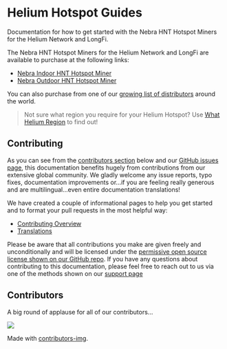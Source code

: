 # Helium Hotspot Guides

Documentation for how to get started with the Nebra HNT Hotspot Miners for the Helium Network and LongFi.

The Nebra HNT Hotspot Miners for the Helium Network and LongFi are available to purchase at the following links:
- [Nebra Indoor HNT Hotspot Miner](https://nebra.io/hntin)
- [Nebra Outdoor HNT Hotspot Miner](https://nebra.io/hntout)

You can also purchase from one of our [growing list of distributors](distributors.md) around the world.

> Not sure what region you require for your Helium Hotspot? Use [What Helium Region](https://whatheliumregion.xyz/) to find out! 

## Contributing

As you can see from the [contributors section](#contributors) below and our [GitHub issues page](https://github.com/NebraLtd/Helium-Guides/issues), this documentation benefits hugely from contributions from our extensive global community. We gladly welcome any issue reports, typo fixes, documentation improvements or...if you are feeling really generous and are multilingual...even entire documentation translations!

We have created a couple of informational pages to help you get started and to format your pull requests in the most helpful way:
* [Contributing Overview](contributing/overview.md)
* [Translations](/contributing/translations.md)

Please be aware that all contributions you make are given freely and unconditionally and will be licensed under the [permissive open source license shown on our GitHub repo](https://github.com/NebraLtd/Helium-Guides/blob/main/LICENSE). If you have any questions about contributing to this documentation, please feel free to reach out to us via one of the methods shown on our [support page](support.md)

## Contributors

A big round of applause for all of our contributors...

<a href="https://github.com/NebraLtd/Helium-Guides/graphs/contributors">
  <img src="https://contrib.rocks/image?repo=NebraLtd/Helium-Guides" />
</a>

Made with [contributors-img](https://contrib.rocks).
